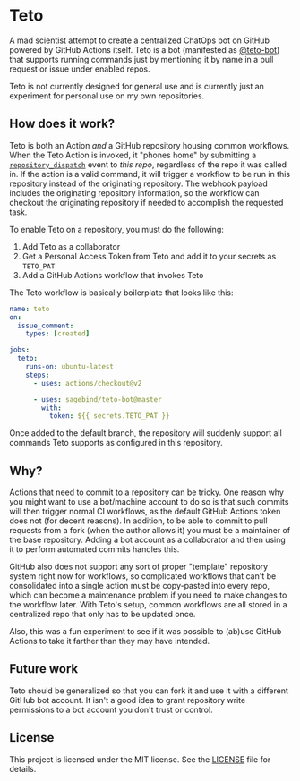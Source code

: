 # Teto

A mad scientist attempt to create a centralized ChatOps bot on GitHub powered by GitHub Actions itself. Teto is a bot (manifested as [@teto-bot](https://github.com/teto-bot)) that supports running commands just by mentioning it by name in a pull request or issue under enabled repos.

Teto is not currently designed for general use and is currently just an experiment for personal use on my own repositories.

## How does it work?

Teto is both an Action _and_ a GitHub repository housing common workflows. When the Teto Action is invoked, it "phones home" by submitting a [`repository_dispatch`](https://docs.github.com/en/free-pro-team@latest/actions/reference/events-that-trigger-workflows#repository_dispatch) event to _this repo_, regardless of the repo it was called in. If the action is a valid command, it will trigger a workflow to be run in this repository instead of the originating repository. The webhook payload includes the originating repository information, so the workflow can checkout the originating repository if needed to accomplish the requested task.

To enable Teto on a repository, you must do the following:

1. Add Teto as a collaborator
2. Get a Personal Access Token from Teto and add it to your secrets as `TETO_PAT`
3. Add a GitHub Actions workflow that invokes Teto

The Teto workflow is basically boilerplate that looks like this:

```yaml
name: teto
on:
  issue_comment:
    types: [created]

jobs:
  teto:
    runs-on: ubuntu-latest
    steps:
      - uses: actions/checkout@v2

      - uses: sagebind/teto-bot@master
        with:
          token: ${{ secrets.TETO_PAT }}
```

Once added to the default branch, the repository will suddenly support all commands Teto supports as configured in this repository.

## Why?

Actions that need to commit to a repository can be tricky. One reason why you might want to use a bot/machine account to do so is that such commits will then trigger normal CI workflows, as the default GitHub Actions token does not (for decent reasons). In addition, to be able to commit to pull requests from a fork (when the author allows it) you must be a maintainer of the base repository. Adding a bot account as a collaborator and then using it to perform automated commits handles this.

GitHub also does not support any sort of proper "template" repository system right now for workflows, so complicated workflows that can't be consolidated into a single action must be copy-pasted into every repo, which can become a maintenance problem if you need to make changes to the workflow later. With Teto's setup, common workflows are all stored in a centralized repo that only has to be updated once.

Also, this was a fun experiment to see if it was possible to (ab)use GitHub Actions to take it farther than they may have intended.

## Future work

Teto should be generalized so that you can fork it and use it with a different GitHub bot account. It isn't a good idea to grant repository write permissions to a bot account you don't trust or control.

## License

This project is licensed under the MIT license. See the [LICENSE](LICENSE) file for details.
